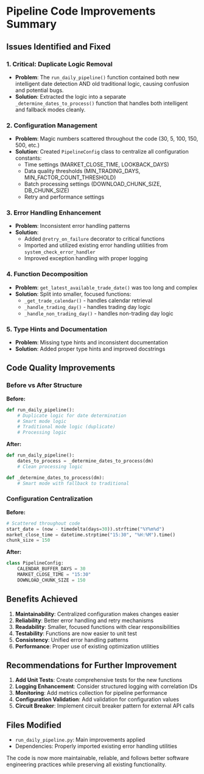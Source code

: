 # Pipeline Code Improvements Summary

## Issues Identified and Fixed

### 1. **Critical: Duplicate Logic Removal**
- **Problem**: The `run_daily_pipeline()` function contained both new intelligent date detection AND old traditional logic, causing confusion and potential bugs.
- **Solution**: Extracted the logic into a separate `_determine_dates_to_process()` function that handles both intelligent and fallback modes cleanly.

### 2. **Configuration Management**
- **Problem**: Magic numbers scattered throughout the code (30, 5, 100, 150, 500, etc.)
- **Solution**: Created `PipelineConfig` class to centralize all configuration constants:
  - Time settings (MARKET_CLOSE_TIME, LOOKBACK_DAYS)
  - Data quality thresholds (MIN_TRADING_DAYS, MIN_FACTOR_COUNT_THRESHOLD)
  - Batch processing settings (DOWNLOAD_CHUNK_SIZE, DB_CHUNK_SIZE)
  - Retry and performance settings

### 3. **Error Handling Enhancement**
- **Problem**: Inconsistent error handling patterns
- **Solution**: 
  - Added `@retry_on_failure` decorator to critical functions
  - Imported and utilized existing error handling utilities from `system_check_error_handler`
  - Improved exception handling with proper logging

### 4. **Function Decomposition**
- **Problem**: `get_latest_available_trade_date()` was too long and complex
- **Solution**: Split into smaller, focused functions:
  - `_get_trade_calendar()` - handles calendar retrieval
  - `_handle_trading_day()` - handles trading day logic
  - `_handle_non_trading_day()` - handles non-trading day logic

### 5. **Type Hints and Documentation**
- **Problem**: Missing type hints and inconsistent documentation
- **Solution**: Added proper type hints and improved docstrings

## Code Quality Improvements

### Before vs After Structure

**Before:**
```python
def run_daily_pipeline():
    # Duplicate logic for date determination
    # Smart mode logic
    # Traditional mode logic (duplicate)
    # Processing logic
```

**After:**
```python
def run_daily_pipeline():
    dates_to_process = _determine_dates_to_process(dm)
    # Clean processing logic

def _determine_dates_to_process(dm):
    # Smart mode with fallback to traditional
```

### Configuration Centralization

**Before:**
```python
# Scattered throughout code
start_date = (now - timedelta(days=30)).strftime("%Y%m%d")
market_close_time = datetime.strptime("15:30", "%H:%M").time()
chunk_size = 150
```

**After:**
```python
class PipelineConfig:
    CALENDAR_BUFFER_DAYS = 30
    MARKET_CLOSE_TIME = "15:30"
    DOWNLOAD_CHUNK_SIZE = 150
```

## Benefits Achieved

1. **Maintainability**: Centralized configuration makes changes easier
2. **Reliability**: Better error handling and retry mechanisms
3. **Readability**: Smaller, focused functions with clear responsibilities
4. **Testability**: Functions are now easier to unit test
5. **Consistency**: Unified error handling patterns
6. **Performance**: Proper use of existing optimization utilities

## Recommendations for Further Improvement

1. **Add Unit Tests**: Create comprehensive tests for the new functions
2. **Logging Enhancement**: Consider structured logging with correlation IDs
3. **Monitoring**: Add metrics collection for pipeline performance
4. **Configuration Validation**: Add validation for configuration values
5. **Circuit Breaker**: Implement circuit breaker pattern for external API calls

## Files Modified

- `run_daily_pipeline.py`: Main improvements applied
- Dependencies: Properly imported existing error handling utilities

The code is now more maintainable, reliable, and follows better software engineering practices while preserving all existing functionality.